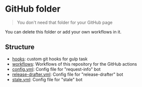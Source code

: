 # GitHub folder

> You don't need that folder for your GitHub page

You can delete this folder or add your own workflows in it.

## Structure

- [hooks](hooks): custom git hooks for gulp task
- [workflows](workflows): Workflows of this repository for the GitHub actions  
- [config.yml](config.yml): Config file for "request-info" bot
- [release-drafter.yml](release-drafter.yml): Config file for "release-drafter" bot
- [stale.yml](stale.yml): Config file for "stale" bot
